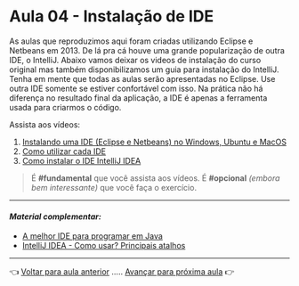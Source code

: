 # Aula 04 - Instalação de IDE

As aulas que reproduzimos aqui foram criadas utilizando Eclipse e Netbeans em 2013. De lá pra cá houve uma grande popularização de outra IDE, o IntelliJ. Abaixo vamos deixar os videos de instalação do curso original mas também disponibilizamos um guia para instalação do IntelliJ. Tenha em mente que todas as aulas serão apresentadas no Eclipse. Use outra IDE somente se estiver confortável com isso. Na prática não há diferença no resultado final da aplicação, a IDE é apenas a ferramenta usada para criarmos o código.

Assista aos vídeos: 

  1. [Instalando uma IDE (Eclipse e Netbeans) no Windows, Ubuntu e MacOS](https://www.youtube.com/embed/74QEhBpzixs?start=65&end=1344)
  1. [Como utilizar cada IDE](https://www.youtube.com/embed/74QEhBpzixs?start=1344&end=2282)
  1. [Como instalar o IDE IntelliJ IDEA](https://www.youtube.com/watch?v=rN_qUZJixKg)

> É **#fundamental** que você assista aos vídeos. É **#opcional** _(embora bem interessante)_ que você faça o exercício.

---

#### _Material complementar:_

* [A melhor IDE para programar em Java](https://www.youtube.com/watch?v=ciphEbhpJGc)
* [IntelliJ IDEA - Como usar? Principais atalhos](https://www.youtube.com/watch?v=K4UNP1ZjftQ)

---

👈 [Voltar para aula anterior](../aula03/aula.md) ..... [Avançar para próxima aula](../aula05/aula.md) 👉